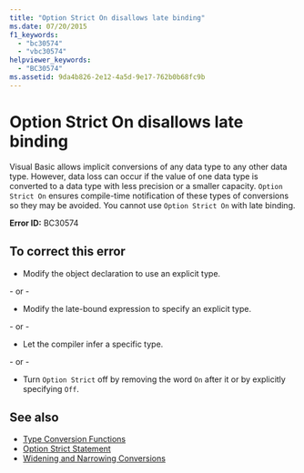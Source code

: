 ```yaml
---
title: "Option Strict On disallows late binding"
ms.date: 07/20/2015
f1_keywords: 
  - "bc30574"
  - "vbc30574"
helpviewer_keywords: 
  - "BC30574"
ms.assetid: 9da4b826-2e12-4a5d-9e17-762b0b68fc9b
---
```

# Option Strict On disallows late binding
Visual Basic allows implicit conversions of any data type to any other data type. However, data loss can occur if the value of one data type is converted to a data type with less precision or a smaller capacity. `Option Strict On` ensures compile-time notification of these types of conversions so they may be avoided. You cannot use `Option Strict On` with late binding.  

 **Error ID:** BC30574  
  
## To correct this error  
  
- Modify the object declaration to use an explicit type.  
  
 \- or -  
  
- Modify the late-bound expression to specify an explicit type.  
  
 \- or -  
  
- Let the compiler infer a specific type.  
  
 \- or -  
  
- Turn `Option Strict` off by removing the word `On` after it or by explicitly specifying `Off`.  
  
## See also

- [Type Conversion Functions](../../visual-basic/language-reference/functions/type-conversion-functions.md)
- [Option Strict Statement](../../visual-basic/language-reference/statements/option-strict-statement.md)
- [Widening and Narrowing Conversions](../../visual-basic/programming-guide/language-features/data-types/widening-and-narrowing-conversions.md)
